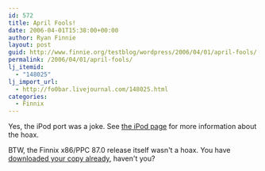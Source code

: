```yaml
---
id: 572
title: April Fools!
date: 2006-04-01T15:38:00+00:00
author: Ryan Finnie
layout: post
guid: http://www.finnie.org/testblog/wordpress/2006/04/01/april-fools/
permalink: /2006/04/01/april-fools/
lj_itemid:
  - "148025"
lj_import_url:
  - http://fo0bar.livejournal.com/148025.html
categories:
  - Finnix
---
```

Yes, the iPod port was a joke. See [the iPod page](http://www.finnix.org/Finnix_for_iPod) for more information about the hoax.

BTW, the Finnix x86/PPC 87.0 release itself wasn't a hoax. You have [downloaded your copy already](http://www.finnix.org/Download), haven't you?